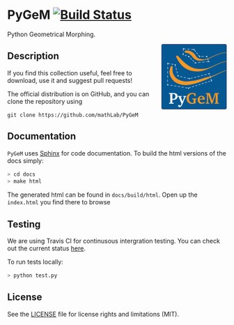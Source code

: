 # PyGeM [![Build Status](https://travis-ci.org/mathLab/PyGeM.svg)](https://travis-ci.org/mathLab/PyGeM)
Python Geometrical Morphing.

<img src="docs/source/_static/logo_PyGeM_small.png" style="float:right; width:150px;">


## Description

If you find this collection useful, feel free to download, use it and suggest pull requests!

The official distribution is on GitHub, and you can clone the repository using

	git clone https://github.com/mathLab/PyGeM


## Documentation

`PyGeM` uses [Sphinx](http://www.sphinx-doc.org/en/stable/) for code documentation. To build the html versions of the docs simply:

```bash
> cd docs
> make html
```

The generated html can be found in `docs/build/html`. Open up the `index.html` you find there to browse

## Testing

We are using Travis CI for continusous intergration testing. You can check out the current status [here](https://travis-ci.org/mathlab/pygem).

To run tests locally:

```bash
> python test.py
```


## License

See the [LICENSE](LICENSE.rst) file for license rights and limitations (MIT).